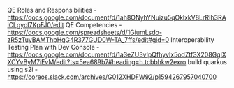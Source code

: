 QE Roles and Responsibilities - https://docs.google.com/document/d/1ah8ONyhYNuizu5qOklxkV8LrRIh3RAlCLgyoI7KpFJ0/edit
QE Competencies - https://docs.google.com/spreadsheets/d/1GiumLsdo-zR5zTuyBAMThpHqG4R377GUD0W-TA_7ffs/edit#gid=0
Interoperability Testing Plan with Dev Console - https://docs.google.com/document/d/1a3eZU3vIpQfhyvlx5odZtf3X208GglXXCYvByM7iEvM/edit?ts=5ea689b7#heading=h.tcbbhkw2exro
build quarkus using s2i - https://coreos.slack.com/archives/G012XHDFW92/p1594267957040700